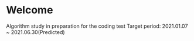 # Welcome
Algorithm study in preparation for the coding test
Target period: 2021.01.07 ~ 2021.06.30(Predicted)
